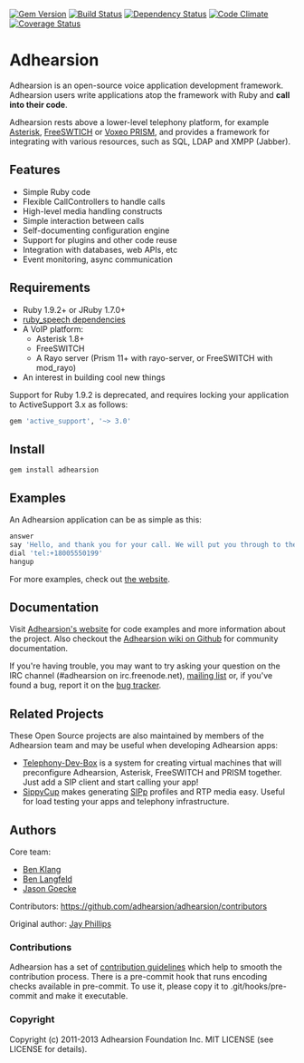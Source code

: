 [![Gem Version](https://badge.fury.io/rb/adhearsion.png)](https://rubygems.org/gems/adhearsion)
[![Build Status](https://secure.travis-ci.org/adhearsion/adhearsion.png?branch=develop)](http://travis-ci.org/adhearsion/adhearsion)
[![Dependency Status](https://gemnasium.com/adhearsion/adhearsion.png?travis)](https://gemnasium.com/adhearsion/adhearsion)
[![Code Climate](https://codeclimate.com/github/adhearsion/adhearsion.png)](https://codeclimate.com/github/adhearsion/adhearsion)
[![Coverage Status](https://coveralls.io/repos/adhearsion/adhearsion/badge.png?branch=develop)](https://coveralls.io/r/adhearsion/adhearsion)

# Adhearsion

Adhearsion is an open-source voice application development framework. Adhearsion users write applications atop the framework with Ruby and **call into their code**.

Adhearsion rests above a lower-level telephony platform, for example [Asterisk](http://asterisk.org), [FreeSWTICH](http://freeswitch.org) or [Voxeo PRISM](http://voxeolabs.com/prism/), and provides a framework for integrating with various resources, such as SQL, LDAP and XMPP (Jabber).

## Features

* Simple Ruby code
* Flexible CallControllers to handle calls
* High-level media handling constructs
* Simple interaction between calls
* Self-documenting configuration engine
* Support for plugins and other code reuse
* Integration with databases, web APIs, etc
* Event monitoring, async communication

## Requirements

* Ruby 1.9.2+ or JRuby 1.7.0+
* [ruby_speech dependencies](https://github.com/benlangfeld/ruby_speech#dependencies)
* A VoIP platform:
  * Asterisk 1.8+
  * FreeSWITCH
  * A Rayo server (Prism 11+ with rayo-server, or FreeSWITCH with mod_rayo)
* An interest in building cool new things

Support for Ruby 1.9.2 is deprecated, and requires locking your application to ActiveSupport 3.x as follows:
  ```ruby
  gem 'active_support', '~> 3.0'
  ```

## Install

`gem install adhearsion`

## Examples

An Adhearsion application can be as simple as this:

```ruby
answer
say 'Hello, and thank you for your call. We will put you through to the front desk now...'
dial 'tel:+18005550199'
hangup
```

For more examples, check out [the website](http://adhearsion.com/examples).

## Documentation

Visit [Adhearsion's website](http://adhearsion.com) for code examples and more information about the project. Also checkout the [Adhearsion wiki on Github](http://github.com/adhearsion/adhearsion/wiki) for community documentation.

If you're having trouble, you may want to try asking your question on the IRC channel (#adhearsion on irc.freenode.net), [mailing list](http://groups.google.com/group/adhearsion) or, if you've found a bug, report it on the [bug tracker](https://github.com/adhearsion/adhearsion/issues).

## Related Projects

These Open Source projects are also maintained by members of the Adhearsion team and may be useful when developing Adhearsion apps:

* [Telephony-Dev-Box](https://github.com/mojolingo/Telephony-Dev-Box) is a system for creating virtual machines that will preconfigure Adhearsion, Asterisk, FreeSWITCH and PRISM together.  Just add a SIP client and start calling your app!
* [SippyCup](https://github.com/bklang/sippy_cup) makes generating [SIPp](http://sipp.sourceforge.net/) profiles and RTP media easy.  Useful for load testing your apps and telephony infrastructure.

## Authors

Core team:

* [Ben Klang](https://github.com/bklang)
* [Ben Langfeld](https://github.com/benlangfeld)
* [Jason Goecke](https://github.com/jsgoecke)

Contributors: https://github.com/adhearsion/adhearsion/contributors

Original author: [Jay Phillips](https://github.com/jicksta)

### Contributions

Adhearsion has a set of [contribution guidelines](http://adhearsion.com/docs/contributing) which help to smooth the contribution process.
There is a pre-commit hook that runs encoding checks available in pre-commit. To use it, please copy it to .git/hooks/pre-commit and make it executable.

### Copyright

Copyright (c) 2011-2013 Adhearsion Foundation Inc. MIT LICENSE (see LICENSE for details).
